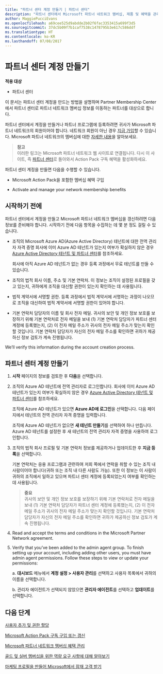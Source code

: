 ```yaml
---
title: "파트너 센터 계정 만들기 | 파트너 센터"
description: "파트너 센터에서 Microsoft 파트너 네트워크 멤버십, 제품 및 혜택을 관리하는 방법을 알아봅니다."
author: MaggiePucciEvans
ms.openlocfilehash: a69cee525d9abdde2b02f6fac3353415a699f3d5
ms.sourcegitcommit: 37dc5b09f7b1caf7538c1478795b3e617c586ddf
ms.translationtype: HT
ms.contentlocale: ko-KR
ms.lasthandoff: 07/08/2017
---
```

# <a name="create-a-partner-center-account"></a>파트너 센터 계정 만들기

**적용 대상**

-   파트너 센터


이 문서는 파트너 센터 계정을 만드는 방법을 설명하며 Partner Membership Center에서 파트너 센터로 파트너 네트워크 멤버십 정보를 이동하는 파트너를 대상으로 합니다. 

파트너 센터에서 계정을 만들거나 파트너 프로그램에 등록하려면 귀사가 Microsoft 파트너 네트워크의 회원이어야 합니다. 네트워크 회원이 아닌 경우 [지금 가입](https://partners.microsoft.com/PartnerProgram/simplifiedenrollment.aspx)할 수 있습니다. Microsoft 파트너 네트워크의 멤버십에 대한 [자세한 내용](https://partner.microsoft.com/membership)을 알아보세요.  

>**참고**<br> 이러한 링크는 Microsoft 파트너 네트워크 웹 사이트로 연결됩니다. 다시 이 사이트, 즉 [파트너 센터](https://partnercenter.microsoft.com/partner/home)로 돌아와서 Action Pack 구독 혜택을 활성화하세요.

파트너 센터 계정을 만들면 다음을 수행할 수 있습니다.

-   Microsoft Action Pack을 포함한 멤버십 혜택 구입 

-   Activate and manage your network membership benefits

## <a name="before-you-begin"></a>시작하기 전에

파트너 센터에서 계정을 만들고 Microsoft 파트너 네트워크 멤버십을 갱신하려면 다음 정보를 준비해야 합니다. 시작하기 전에 다음 항목을 수집하는 데 몇 분 정도 걸릴 수 있습니다.

-   조직의 Microsoft Azure AD(Azure Active Directory) 테넌트에 대한 전역 관리자 자격 증명 회사에 이미 Azure AD 테넌트가 있는지 여부가 확실하지 않은 경우 [Azure Active Directory 테넌트 및 파트너 센터](azure-active-directory-tenants-and-partner-center.md)를 참조하세요.

    회사에 아직 Azure AD 테넌트가 없는 경우 등록 과정에서 무료 테넌트를 만들 수 있습니다. 

-   조직의 법적 회사 이름, 주소 및 기본 연락처. 이 정보는 조직이 설정된 프로필을 갖고 있는지, 귀하에게 조직을 대신할 권한이 있는지 확인하는 데 사용됩니다. 

-   법적 계약서에 서명할 권한. 등록 과정에서 법적 계약서에 서명하는 과정이 나오므로 조직을 대신하여 법적 계약서에 서명할 권한이 있어야 합니다.

-   기본 연락처 담당자의 이름 및 회사 전자 메일. 귀사의 보안 및 개인 정보 보호를 보장하기 위해 기본 연락처로 전자 메일을 보내 (1) 기본 연락처 담당자가 파트너 센터 계정에 등록했는지, (2) 이 전자 메일 주소가 귀사의 전자 메일 주소가 맞는지 확인할 것입니다. 기본 연락처 담당자가 자신의 전자 메일 주소를 확인하면 귀하가 제공하신 정보 검토가 계속 진행됩니다.

We’ll verify this information during the account creation process. 
 
## <a name="create-a-partner-center-account"></a>파트너 센터 계정 만들기

1.  **시작** 페이지의 정보를 검토한 후 **다음**을 선택합니다.

2.  조직의 Azure AD 테넌트에 전역 관리자로 로그인합니다. 회사에 이미 Azure AD 테넌트가 있는지 여부가 확실하지 않은 경우 [Azure Active Directory 테넌트 및 파트너 센터](azure-active-directory-tenants-and-partner-center.md)를 참조하세요.

    조직에 Azure AD 테넌트가 있으면 **Azure AD에 로그인**을 선택합니다. 다음 페이지에서 테넌트의 전역 관리자 자격 증명을 입력합니다. 

    조직에 Azure AD 테넌트가 없으면 **새 테넌트 만들기**를 선택하여 하나 만듭니다. Azure AD 테넌트를 설정한 후 새 테넌트의 전역 관리자 자격 증명을 사용하여 로그인합니다.

3.  조직의 법적 회사 프로필 및 기본 연락처 정보를 제공하거나 업데이트한 후 **지금 등록**을 선택합니다. 

    기본 연락처는 응용 프로그램과 관련하여 저희 쪽에서 연락을 취할 수 있는 조직 내 사람이어야 합니다(귀하 또는 조직 내 다른 사람도 가능). 또한 이 정보는 이 사람이 귀하의 조직에서 일하고 있으며 파트너 센터 계정에 등록되었는지 여부를 확인하는 데 사용됩니다.

    >**중요**<br> 귀사의 보안 및 개인 정보 보호를 보장하기 위해 기본 연락처로 전자 메일을 보내 (1) 기본 연락처 담당자가 파트너 센터 계정에 등록했는지, (2) 이 전자 메일 주소가 귀사의 전자 메일 주소가 맞는지 확인할 것입니다. 기본 연락처 담당자가 자신의 전자 메일 주소를 확인하면 귀하가 제공하신 정보 검토가 계속 진행됩니다.

4.  Read and accept the terms and conditions in the Microsoft Partner Network agreement. 

5.  Verify that you’ve been added to the admin agent group. To finish setting up your account, including adding other users, you must have admin agent permissions. Follow these steps to view or update your permissions:

    a. **대시보드** 메뉴에서 **계정 설정 > 사용자 관리**를 선택하고 사용자 목록에서 귀하의 이름을 선택합니다. 

    b. 관리자 에이전트가 선택되지 않았으면 **관리자 에이전트**를 선택하고 **업데이트**를 선택합니다. 

## <a name="next-steps"></a>다음 단계

[사용자 추가 및 권한 할당](create-user-accounts-and-set-permissions.md)

[Microsoft Action Pack 구독 구입 또는 갱신](mpn-get-action-pack.md)

[Microsoft 파트너 네트워크 멤버십 혜택 관리](manage-your-partner-network-benefits.md)

[골드 및 실버 멤버십을 위한 역량 요구 사항에 대해 알아보기](learn-about-competencies.md)

[마케팅 프로필을 만들어 Microsoft에서 잠재 고객 받기](create-a-marketing-profile.md)